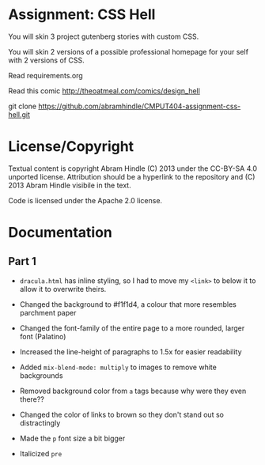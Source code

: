 Assignment: CSS Hell
====================

You will skin 3 project gutenberg stories with custom CSS.

You will skin 2 versions of a possible professional homepage for your
self with 2 versions of CSS.

Read requirements.org

Read this comic http://theoatmeal.com/comics/design_hell

git clone https://github.com/abramhindle/CMPUT404-assignment-css-hell.git

License/Copyright
=================

Textual content is copyright Abram Hindle (C) 2013 under the CC-BY-SA
4.0 unported license. Attribution should be a hyperlink to the
repository and (C) 2013 Abram Hindle visibile in the text.

Code is licensed under the Apache 2.0 license.


Documentation
=============

Part 1
------
- `dracula.html` has inline styling, so I had to move my `<link>` to below it to allow it to overwrite theirs.

- Changed the background to #f1f1d4, a colour that more resembles parchment paper
- Changed the font-family of the entire page to a more rounded, larger font (Palatino)
- Increased the line-height of paragraphs to 1.5x for easier readability
- Added `mix-blend-mode: multiply` to images to remove white backgrounds
- Removed background color from `a` tags because why were they even there??
- Changed the color of links to brown so they don't stand out so distractingly
- Made the `p` font size a bit bigger
- Italicized `pre`
